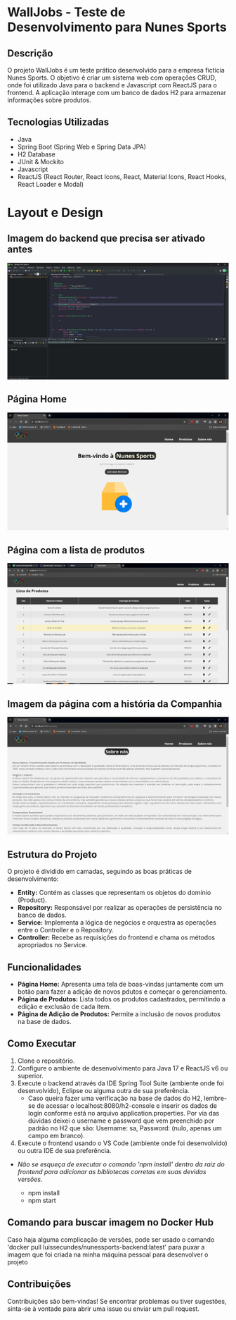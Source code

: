# WallJobs - Teste de Desenvolvimento para Nunes Sports

## Descrição

O projeto WallJobs é um teste prático desenvolvido para a empresa fictícia Nunes Sports. O objetivo é criar um sistema web com operações CRUD, onde foi utilizado Java para o backend e Javascript com ReactJS para o frontend. A aplicação interage com um banco de dados H2 para armazenar informações sobre produtos.

## Tecnologias Utilizadas

- Java
- Spring Boot (Spring Web e Spring Data JPA)
- H2 Database
- JUnit & Mockito
- Javascript
- ReactJS (React Router, React Icons, React, Material Icons, React Hooks, React Loader e Modal)

# Layout e Design

## Imagem do backend que precisa ser ativado antes

![Imagem do backend que precisa ser ativado antes](./frontend/screenshots/print1.png)

## Página Home

![Página Home](./frontend/screenshots/print2.png)

## Página com a lista de produtos

![Página com a lista de produtos](./frontend/screenshots/print3.png)

## Imagem da página com a história da Companhia

![Imagem da página com a história da Companhia](./frontend/screenshots/print4.png)

## Estrutura do Projeto

O projeto é dividido em camadas, seguindo as boas práticas de desenvolvimento:

- **Entity:** Contém as classes que representam os objetos do domínio (Product).
- **Repository:** Responsável por realizar as operações de persistência no banco de dados.
- **Service:** Implementa a lógica de negócios e orquestra as operações entre o Controller e o Repository.
- **Controller:** Recebe as requisições do frontend e chama os métodos apropriados no Service.

## Funcionalidades

- **Página Home:** Apresenta uma tela de boas-vindas juntamente com um botão para fazer a adição de novos pdutos e começar o gerenciamento.
- **Página de Produtos:** Lista todos os produtos cadastrados, permitindo a edição e exclusão de cada item.
- **Página de Adição de Produtos:** Permite a inclusão de novos produtos na base de dados.

## Como Executar

1. Clone o repositório.
2. Configure o ambiente de desenvolvimento para Java 17 e ReactJS v6 ou superior.
3. Execute o backend através da IDE Spring Tool Suite (ambiente onde foi desenvolvido), Eclipse ou alguma outra de sua preferência.
   - Caso queira fazer uma verificação na base de dados do H2, lembre-se de acessar o localhost:8080/h2-console e inserir os dados de login conforme está no arquivo application.properties. Por via das dúvidas deixei o username e password que vem preenchido por padrão no H2 que são: Username: sa, Password: (nulo, apenas um campo em branco).
4. Execute o frontend usando o VS Code (ambiente onde foi desenvolvido) ou outra IDE de sua preferência.

- _Não se esqueça de executar o comando 'npm install' dentro da raiz do frontend para adicionar as bibliotecas corretas em suas devidas versões._

  - npm install
  - npm start

## Comando para buscar imagem no Docker Hub

Caso haja alguma complicação de versões, pode ser usado o comando 'docker pull luissecundes/nunessports-backend:latest' para puxar a imagem que foi criada na minha máquina pessoal para desenvolver o projeto

## Contribuições

Contribuições são bem-vindas! Se encontrar problemas ou tiver sugestões, sinta-se à vontade para abrir uma issue ou enviar um pull request.
